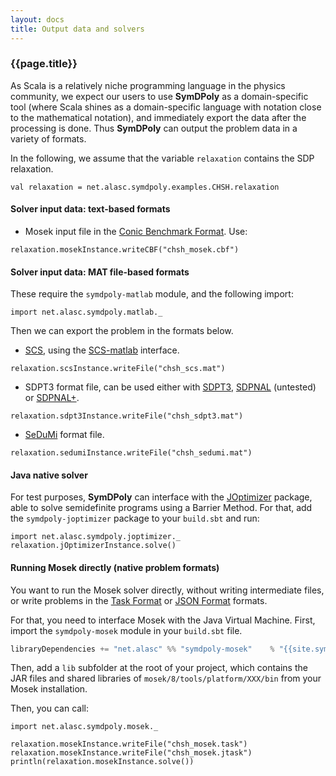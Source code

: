 ```yaml
---
layout: docs
title: Output data and solvers
---
```


### {{page.title}}

As Scala is a relatively niche programming language in the physics community, we expect our users to use **SymDPoly** as a domain-specific tool (where Scala shines as a domain-specific language with notation close to the mathematical notation), and immediately export the data after the processing is done. Thus **SymDPoly** can output the problem data in a variety of formats.

In the following, we assume that the variable `relaxation` contains the SDP relaxation.

```tut:silent
val relaxation = net.alasc.symdpoly.examples.CHSH.relaxation
```

#### Solver input data: text-based formats

- Mosek input file in the [Conic Benchmark Format](https://docs.mosek.com/8.1/toolbox/cbf-format.html#doc-shared-cbfformat). Use:

```tut:silent
relaxation.mosekInstance.writeCBF("chsh_mosek.cbf")
```

#### Solver input data: MAT file-based formats

These require the `symdpoly-matlab` module, and the following import:

```tut:silent
import net.alasc.symdpoly.matlab._
```

Then we can export the problem in the formats below.

- [SCS](https://github.com/cvxgrp/scs), using the [SCS-matlab](https://github.com/bodono/scs-matlab) interface. 


```tut:silent
relaxation.scsInstance.writeFile("chsh_scs.mat")
```

- SDPT3 format file, can be used either with [SDPT3](http://www.math.nus.edu.sg/~mattohkc/sdpt3.html), [SDPNAL](http://www.math.nus.edu.sg/~mattohkc/SDPNAL.html) (untested) or [SDPNAL+](http://www.math.nus.edu.sg/~mattohkc/SDPNALplus.html). 

```tut:silent
relaxation.sdpt3Instance.writeFile("chsh_sdpt3.mat")
```

- [SeDuMi](http://sedumi.ie.lehigh.edu/) format file. 

```tut:silent
relaxation.sedumiInstance.writeFile("chsh_sedumi.mat")
```

#### Java native solver

For test purposes, **SymDPoly** can interface with the [JOptimizer](http://www.joptimizer.com/) package, able to solve semidefinite programs using a Barrier Method. For that, add the `symdpoly-joptimizer` package to your `build.sbt` and run:

```tut:silent
import net.alasc.symdpoly.joptimizer._
relaxation.jOptimizerInstance.solve()
```

#### Running Mosek directly (native problem formats)

You want to run the Mosek solver directly, without writing intermediate files, or write problems in the [Task Format](https://docs.mosek.com/8.1/toolbox/task-format.html#doc-shared-taskformat) or [JSON Format](https://docs.mosek.com/8.1/toolbox/json-format.html#doc-shared-jtaskformat) formats.

For that, you need to interface Mosek with the Java Virtual Machine. First, import the `symdpoly-mosek` module in your `build.sbt` file.
```scala
libraryDependencies += "net.alasc" %% "symdpoly-mosek"    % "{{site.symdpolyVersion}}"
```

Then, add a `lib` subfolder at the root of your project, which contains the JAR files and shared libraries of `mosek/8/tools/platform/XXX/bin` from your Mosek installation.

Then, you can call:

```tut:silent
import net.alasc.symdpoly.mosek._

relaxation.mosekInstance.writeFile("chsh_mosek.task")
relaxation.mosekInstance.writeFile("chsh_mosek.jtask")
println(relaxation.mosekInstance.solve())
```
